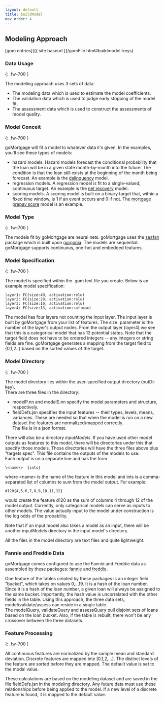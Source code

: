 ```yaml
---
layout: default
title: buildModel
nav_order: 4
---
```


## Modeling Approach

[gom entries]({{ site.baseurl }}/gomFile.html#buildmodel-keys)

### Data Usage
{: .fw-700 }

The modeling approach uses 3 sets of data:

- The modeling data which is used to estimate the model coefficients.
- The validation data which is used to judge early stopping of the model fit.
- The assessment data which is used to construct the assessments of model quality.

### Model Conceit
{: .fw-700 }

goMortgage will fit a model to whatever data it's given.  In the examples, you'll see these types of
models:

- hazard models. Hazard models forecast the
  conditional probability that the loan will be in a given state month-by-month into the future. The condition is
  that the loan still exists at the beginning of the month being forecast. 
  An example is the [delinquency]() model.
- regression models. A regression model is fit to a single-valued, continuous target. An example is the
[net recovery]() model.
- scoring models. A scoring model is built on a binary target that, within a fixed time window, 
is 1 if an event occurs and 0 if not. The [mortgage prepay score]() model is an example.

### Model Type
{: .fw-700 }

The models fit by goMortgage are neural nets.  goMortgage uses the 
[seafan](https://pkg.go.dev/github.com/invertedv/seafan) package which is built
upon [gorgonia](https://pkg.go.dev/gorgonia.org/gorgonia).  The models are sequential.
goMortgage supports continuous, one-hot and embedded features.

### Model Specification
{: .fw-700 }

The model is specified within the .gom text file you create.  Below is an example model specification:

    layer1: FC(size:40, activation:relu)
    layer2: FC(size:20, activation:relu)
    layer3: FC(size:10, activation:relu)
    layer4: FC(size:13, activation:softmax)

The model has four layers not counting the input layer.  The input layer is built by goMortgage
from your list of features.
The size: parameter is the number of the layer's
output nodes. From the output
layer (layer4) we see that this is a categorical model that has 13 potential states.
Note that the target field does not have to be ordered integers -- any integers or string fields
are fine.  goMortgage generates a mapping from the target field to {0,1,2..} based on the sorted values
of the target.

### Model Directory
{: .fw-700 }

The model directory lies within the user-specified output directory (outDir key).  
There are three files in the directory:

- modelP.nn and modelS.nn specify the model parameters and structure, respectively.
- fieldDefs.jsn specifies the input features -- their types, levels, means, variances. These are needed
  so that when the model is run on a new dataset the features are normalized/mapped correctly.  
  The file is in a json format.

There will also be a directory *inputModels*.  If you have used other model outputs as features to this model,
there will be directories under this that specify those models.  Those directories will have the three 
files above plus "targets.spec". This file contains the outputs of the models to use.  
Each output is on a separate line and has the form

    \<name\>  {ints}

where \<name\> is the name of the feature in this model and ints is a comma-separated list of columns to sum
from the model output.  For example:

    d120{4,5,6,7,8,9,10,11,12}

would create the feature d120 as the sum of columns 4 through 12 of the model output. Currently,
only categorical models can serve as inputs to other models.  The value actually input to the
model under construction is the log odds of the probability. 

Note that if an input model also takes a model as an input, there will be another inputModels directory
in the input model's directory.

All the files in the model directory are text files and quite lightweight. 

### Fannie and Freddie Data
goMortgage comes configured to use the Fannie and Freddie data as assembled by these
packages:
[fannie](https://pkg.go.dev/github.com/invertedv/fannie) and 
[freddie](https://pkg.go.dev/github.com/invertedv/freddie).

One feature of the tables created by these packages is an integer field "bucket", 
which takes on values 0,..,19. It is a hash of
the loan number. Since it is a hash of the loan number, a given loan will always be assigned to the
same bucket.  Importantly, the hash value is uncorrelated with the other fields in the table.
Using this approach, the three data sets, model/validate/assess can reside in a single table.  
The modelQuery, validateQuery and assessQuery pull disjoint sets of loans based on the loan bucket.
Also, if the table is rebuilt, there won't be any crossover between the three datasets.

### Feature Processing
{: .fw-700 }

All continuous features are normalized by the sample mean and standard deviation.
Discrete features are mapped into [0,1,2,...].  The distinct levels of the feature
are sorted before they are mapped.
The default value is set to the modal value.

These calculations are based on the modeling dataset and are saved in the file fieldDefs.jsn in the 
modeling directory.  Any future data must use these relationships before being applied to the model. 
If a new level of a discrete feature is found, it is mapped to the default value.

